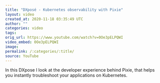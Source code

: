 ```yaml
---
title: "DXposé - Kubernetes observability with Pixie"
layout: video
created_at: 2020-11-18 03:35:49 UTC
author: ""
categories: video
tags: 
orig_url: https://www.youtube.com/watch?v=0Oe3pELPQWI
video_embed: 0Oe3pELPQWI
image:
permalink: /:categories/:title/
source: YouTube
---
```

In this DXpose I look at the developer experience behind Pixie, that helps you instantly troubleshoot your applications on Kubernetes.